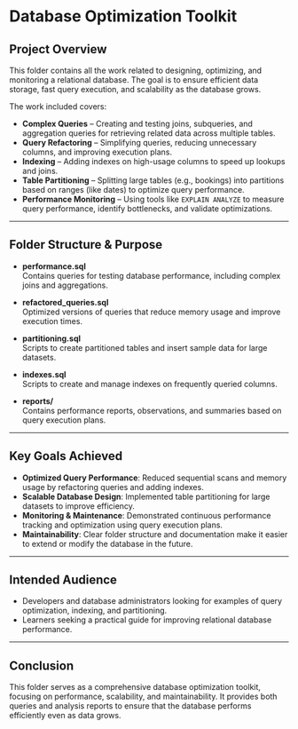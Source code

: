 # Database Optimization Toolkit

## Project Overview
This folder contains all the work related to designing, optimizing, and monitoring a relational database. The goal is to ensure efficient data storage, fast query execution, and scalability as the database grows.

The work included covers:

- **Complex Queries** – Creating and testing joins, subqueries, and aggregation queries for retrieving related data across multiple tables.  
- **Query Refactoring** – Simplifying queries, reducing unnecessary columns, and improving execution plans.  
- **Indexing** – Adding indexes on high-usage columns to speed up lookups and joins.  
- **Table Partitioning** – Splitting large tables (e.g., bookings) into partitions based on ranges (like dates) to optimize query performance.  
- **Performance Monitoring** – Using tools like `EXPLAIN ANALYZE` to measure query performance, identify bottlenecks, and validate optimizations.  

---

## Folder Structure & Purpose

- **performance.sql**  
  Contains queries for testing database performance, including complex joins and aggregations.

- **refactored_queries.sql**  
  Optimized versions of queries that reduce memory usage and improve execution times.

- **partitioning.sql**  
  Scripts to create partitioned tables and insert sample data for large datasets.

- **indexes.sql**  
  Scripts to create and manage indexes on frequently queried columns.

- **reports/**  
  Contains performance reports, observations, and summaries based on query execution plans.

---

## Key Goals Achieved

- **Optimized Query Performance**: Reduced sequential scans and memory usage by refactoring queries and adding indexes.  
- **Scalable Database Design**: Implemented table partitioning for large datasets to improve efficiency.  
- **Monitoring & Maintenance**: Demonstrated continuous performance tracking and optimization using query execution plans.  
- **Maintainability**: Clear folder structure and documentation make it easier to extend or modify the database in the future.  

---

## Intended Audience

- Developers and database administrators looking for examples of query optimization, indexing, and partitioning.  
- Learners seeking a practical guide for improving relational database performance.  

---

## Conclusion
This folder serves as a comprehensive database optimization toolkit, focusing on performance, scalability, and maintainability. It provides both queries and analysis reports to ensure that the database performs efficiently even as data grows.
